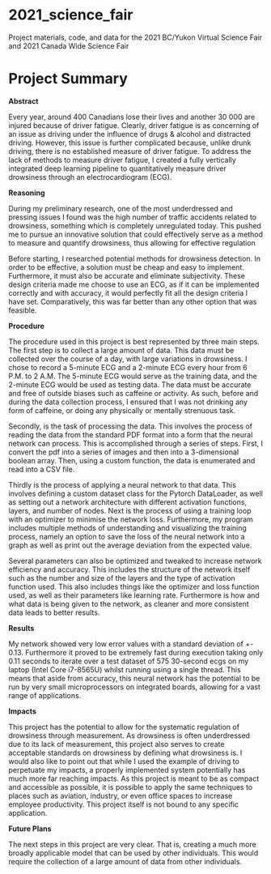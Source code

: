 # 2021_science_fair
Project materials, code, and data for the 2021 BC/Yukon Virtual Science Fair and 2021 Canada Wide Science Fair

# Project Summary
**Abstract**

Every year, around 400 Canadians lose their lives and another 30 000 are injured because of driver fatigue. Clearly, driver fatigue is as concerning of an issue as driving under the influence of drugs & alcohol and distracted driving. However, this issue is further complicated because, unlike drunk driving, there is no established measure of driver fatigue. To address the lack of methods to measure driver fatigue, I created a fully vertically integrated deep learning pipeline to quantitatively measure driver drowsiness through an electrocardiogram (ECG).

**Reasoning**

During my preliminary research, one of the most underdressed and pressing issues I found was the high number of traffic accidents related to drowsiness, something which is completely unregulated today. This pushed me to pursue an innovative solution that could effectively serve as a method to measure and quantify drowsiness, thus allowing for effective regulation

Before starting, I researched potential methods for drowsiness detection. In order to be effective, a solution must be cheap and easy to implement. Furthermore, it must also be accurate and eliminate subjectivity. These design criteria made me choose to use an ECG, as if it can be implemented correctly and with accuracy, it would perfectly fit all the design criteria I have set. Comparatively, this was far better than any other option that was feasible.

**Procedure**

The procedure used in this project is best represented by three main steps. The first step is to collect a large amount of data. This data must be collected over the course of a day, with large variations in drowsiness. I chose to record a 5-minute ECG and a 2-minute ECG every hour from 6 P.M. to 2 A.M. The 5-minute ECG would serve as the training data, and the 2-minute ECG would be used as testing data. The data must be accurate and free of outside biases such as caffeine or activity. As such, before and during the data collection process, I ensured that I was not drinking any form of caffeine, or doing any physically or mentally strenuous task.

Secondly, is the task of processing the data. This involves the process of reading the data from the standard PDF format into a form that the neural network can process. This is accomplished through a series of steps. First, I convert the pdf into a series of images and then into a 3-dimensional boolean array. Then, using a custom function, the data is enumerated and read into a CSV file.

Thirdly is the process of applying a neural network to that data. This involves defining a custom dataset class for the Pytorch DataLoader, as well as setting out a network architecture with different activation functions, layers, and number of nodes. Next is the process of using a training loop with an optimizer to minimise the network loss. Furthermore, my program includes multiple methods of understanding and visualizing the training process, namely an option to save the loss of the neural network into a graph as well as print out the average deviation from the expected value.

Several parameters can also be optimized and tweaked to increase network efficiency and accuracy. This includes the structure of the network itself such as the number and size of the layers and the type of activation function used. This also includes things like the optimizer and loss function used, as well as their parameters like learning rate. Furthermore is how and what data is being given to the network, as cleaner and more consistent data leads to better results.

**Results**

My network showed very low error values with a standard deviation of +- 0.13. Furthermore it proved to be extremely fast during execution taking only 0.11 seconds to iterate over a test dataset of 575 30-second ecgs on my laptop (Intel Core i7-8565U) whilst running using a single thread. This means that aside from accuracy, this neural network has the potential to be run by very small microprocessors on integrated boards, allowing for a vast range of applications.

**Impacts**

This project has the potential to allow for the systematic regulation of drowsiness through measurement. As drowsiness is often underdressed due to its lack of measurement, this project also serves to create acceptable standards on drowsiness by defining what drowsiness is. I would also like to point out that while I used the example of driving to perpetuate my impacts, a properly implemented system potentially has much more far reaching impacts. As this project is meant to be as compact and accessible as possible, it is possible to apply the same techniques to places such as aviation, industry, or even office spaces to increase employee productivity. This project itself is not bound to any specific application.

**Future Plans**

The next steps in this project are very clear. That is, creating a much more broadly applicable model that can be used by other individuals. This would require the collection of a large amount of data from other individuals.
